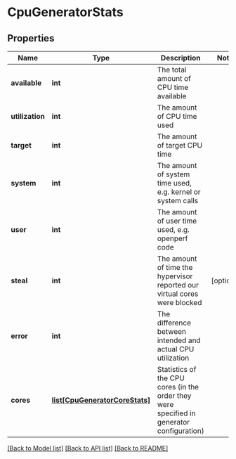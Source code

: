 # CpuGeneratorStats

## Properties
Name | Type | Description | Notes
------------ | ------------- | ------------- | -------------
**available** | **int** | The total amount of CPU time available | 
**utilization** | **int** | The amount of CPU time used | 
**target** | **int** | The amount of target CPU time | 
**system** | **int** | The amount of system time used, e.g. kernel or system calls | 
**user** | **int** | The amount of user time used, e.g. openperf code | 
**steal** | **int** | The amount of time the hypervisor reported our virtual cores were blocked | [optional] 
**error** | **int** | The difference between intended and actual CPU utilization | 
**cores** | [**list[CpuGeneratorCoreStats]**](CpuGeneratorCoreStats.md) | Statistics of the CPU cores (in the order they were specified in generator configuration) | 

[[Back to Model list]](../README.md#documentation-for-models) [[Back to API list]](../README.md#documentation-for-api-endpoints) [[Back to README]](../README.md)


